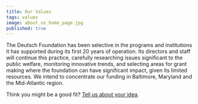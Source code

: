 ```yaml
---
title: Our Values
tags: values
image: about_us_home_page.jpg
published: true
---
```


The Deutsch Foundation has been selective in the programs and institutions it has supported during its first 20 years of operation. Its directors and staff will continue this practice, carefully researching issues significant to the public welfare, monitoring innovative trends, and selecting areas for grant making where the foundation can have significant impact, given its limited resources. We intend to concentrate our funding in Baltimore, Maryland and the Mid-Atlantic region.

Think you might be a good fit? [Tell us about your idea](tellusaboutyou).